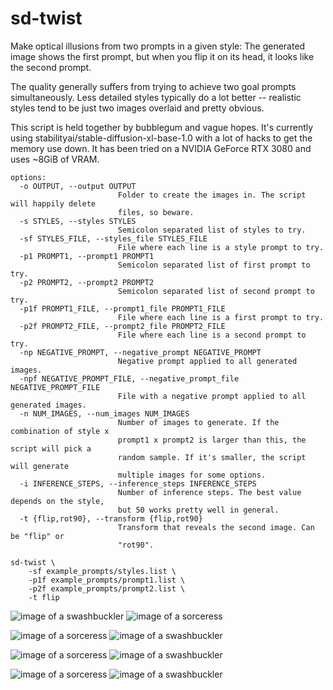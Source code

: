 # sd-twist

Make optical illusions from two prompts in a given style: The generated
image shows the first prompt, but when you flip it on its head, it looks
like the second prompt.

The quality generally suffers from trying to achieve two goal prompts
simultaneously. Less detailed styles typically do a lot better -- realistic
styles tend to be just two images overlaid and pretty obvious.

This script is held together by bubblegum and vague hopes. It's currently
using stabilityai/stable-diffusion-xl-base-1.0 with a lot of hacks to get
the memory use down. It has been tried on a NVIDIA GeForce RTX 3080 and uses
~8GiB of VRAM.

```
options:
  -o OUTPUT, --output OUTPUT
                        Folder to create the images in. The script will happily delete
                        files, so beware.
  -s STYLES, --styles STYLES
                        Semicolon separated list of styles to try.
  -sf STYLES_FILE, --styles_file STYLES_FILE
                        File where each line is a style prompt to try.
  -p1 PROMPT1, --prompt1 PROMPT1
                        Semicolon separated list of first prompt to try.
  -p2 PROMPT2, --prompt2 PROMPT2
                        Semicolon separated list of second prompt to try.
  -p1f PROMPT1_FILE, --prompt1_file PROMPT1_FILE
                        File where each line is a first prompt to try.
  -p2f PROMPT2_FILE, --prompt2_file PROMPT2_FILE
                        File where each line is a second prompt to try.
  -np NEGATIVE_PROMPT, --negative_prompt NEGATIVE_PROMPT
                        Negative prompt applied to all generated images.
  -npf NEGATIVE_PROMPT_FILE, --negative_prompt_file NEGATIVE_PROMPT_FILE
                        File with a negative prompt applied to all generated images.
  -n NUM_IMAGES, --num_images NUM_IMAGES
                        Number of images to generate. If the combination of style x
                        prompt1 x prompt2 is larger than this, the script will pick a
                        random sample. If it's smaller, the script will generate
                        multiple images for some options.
  -i INFERENCE_STEPS, --inference_steps INFERENCE_STEPS
                        Number of inference steps. The best value depends on the style,
                        but 50 works pretty well in general.
  -t {flip,rot90}, --transform {flip,rot90}
                        Transform that reveals the second image. Can be "flip" or
                        "rot90".
```

```shell
sd-twist \
    -sf example_prompts/styles.list \
    -p1f example_prompts/prompt1.list \
    -p2f example_prompts/prompt2.list \
    -t flip
```

![image of a swashbuckler](examples/sdxl_4f00da0f-4306-4932-9def-bd2f2b2a3394_noflip.jpg)
![image of a sorceress](examples/sdxl_4f00da0f-4306-4932-9def-bd2f2b2a3394_flip.jpg)

![image of a sorceress](examples/sdxl_5cdb54dc-d7ed-4851-86db-6bfad869f66e_noflip.jpg)
![image of a swashbuckler](examples/sdxl_5cdb54dc-d7ed-4851-86db-6bfad869f66e_flip.jpg)

![image of a sorceress](examples/sdxl_7c010e6d-e4d1-4b6c-bc86-246b0f7b5d3e_noflip.jpg)
![image of a swashbuckler](examples/sdxl_7c010e6d-e4d1-4b6c-bc86-246b0f7b5d3e_flip.jpg)

![image of a sorceress](examples/sdxl_15c462a1-4c0c-466a-a43d-9795b9c9a9ed_noflip.jpg)
![image of a swashbuckler](examples/sdxl_15c462a1-4c0c-466a-a43d-9795b9c9a9ed_flip.jpg)

